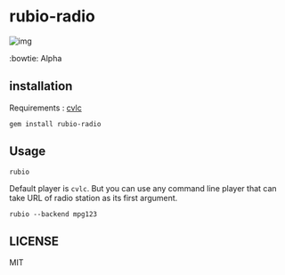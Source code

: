 # rubio-radio

![img](https://user-images.githubusercontent.com/5798442/171986696-24bedc38-3811-4c62-a5ad-89c09d015c8a.png)

:bowtie: Alpha
## installation

Requirements : [cvlc](https://github.com/videolan/vlc)

```
gem install rubio-radio
```
## Usage

```
rubio
```

Default player is `cvlc`. But you can use any command line player that can take URL of radio station as its first argument.

```
rubio --backend mpg123
```

## LICENSE

MIT
